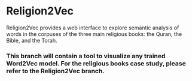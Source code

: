 # Religion2Vec
Religion2Vec provides a web interface to explore semantic analysis of words in the corpuses of the three main religious books: the Quran, the Bible, and the Torah.<br>

### This branch will contain a tool to visualize any trained Word2Vec model. For the religious books case study, please refer to the Religion2Vec branch.
